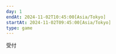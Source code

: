```yaml
---
day: 1
endAt: 2024-11-02T10:45:00[Asia/Tokyo]
startAt: 2024-11-02T09:45:00[Asia/Tokyo]
type: game
---
```


受付
